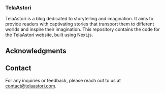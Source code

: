 ### TelaAstori

TelaAstori is a blog dedicated to storytelling and imagination. It aims to provide readers with captivating stories that transport them to different worlds and inspire their imagination. This repository contains the code for the TelaAstori website, built using Next.js.

## Acknowledgments


## Contact

For any inquiries or feedback, please reach out to us at contact@telaastori.com.


